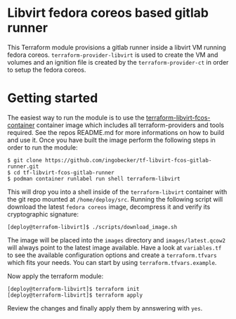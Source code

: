 # Libvirt fedora coreos based gitlab runner 

This Terraform module provisions a gitlab runner inside a libvirt VM running
fedora coreos. `terraform-provider-libvirt` is used to create the VM and
volumes and an ignition file is created by the `terraform-provider-ct` in order
to setup the fedora coreos.

# Getting started

The easiest way to run the module is to use the
[terraform-libvirt-fcos-container](https://github.com/ingobecker/terraform-libvirt-fcos-container)
container image which includes all terraform-providers and tools required. See
the repos README.md for more informations on how to build and use it. Once you
have built the image perform the following steps in order to run the module:

```
$ git clone https://github.com/ingobecker/tf-libvirt-fcos-gitlab-runner.git
$ cd tf-libvirt-fcos-gitlab-runner
$ podman container runlabel run shell terraform-libvirt
```

This will drop you into a shell inside of the `terraform-libvirt` container
with the git repo mounted at `/home/deploy/src`. Running the following script
will download the latest `fedora coreos` image, decompress it and verify its
cryptographic signature:

```
[deploy@terrafom-libvirt]$ ./scripts/download_image.sh
```

The image will be placed into the `images` directory and `images/latest.qcow2`
will always point to the latest image available. Have a look at `variables.tf`
to see the available configuration options and create a `terraform.tfvars` which
fits your needs. You can start by using `terraform.tfvars.example`.

Now apply the terraform module:

```
[deploy@terraform-libvirt]$ terraform init
[deploy@terraform-libvirt]$ terraform apply
```

Review the changes and finally apply them by annswering with `yes`.
